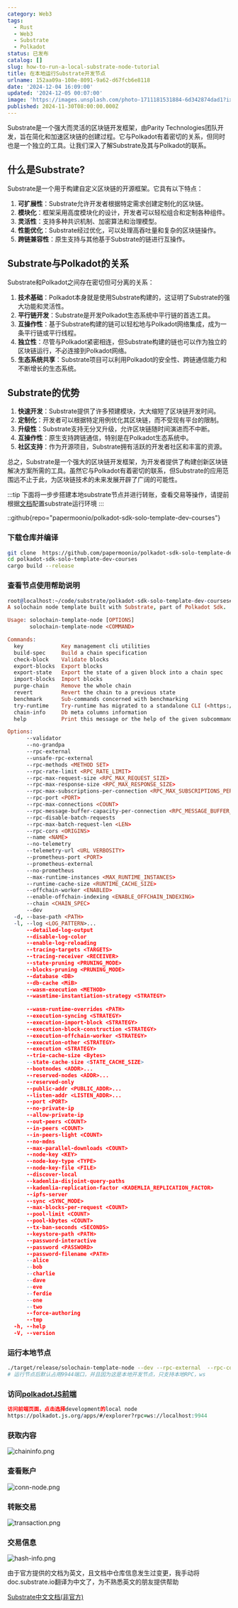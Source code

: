 ```yaml
---
category: Web3
tags:
  - Rust
  - Web3
  - Substrate
  - Polkadot
status: 已发布
catalog: []
slug: how-to-run-a-local-substrate-node-tutorial
title: 在本地运行Substrate开发节点
urlname: 152aa09a-108e-8091-9a62-d67fcb6e8118
date: '2024-12-04 16:09:00'
updated: '2024-12-05 00:07:00'
image: 'https://images.unsplash.com/photo-1711181531884-6d342874dad1?ixlib=rb-4.0.3&q=85&fm=jpg&crop=entropy&cs=srgb'
published: 2024-11-30T08:00:00.000Z
---
```


Substrate是一个强大而灵活的区块链开发框架，由Parity Technologies团队开发，旨在简化和加速区块链的创建过程。它与Polkadot有着密切的关系，但同时也是一个独立的工具。让我们深入了解Substrate及其与Polkadot的联系。


## 什么是Substrate?


Substrate是一个用于构建自定义区块链的开源框架。它具有以下特点：

1. **可扩展性**：Substrate允许开发者根据特定需求创建定制化的区块链。
2. **模块化**：框架采用高度模块化的设计，开发者可以轻松组合和定制各种组件。
3. **灵活性**：支持多种共识机制、加密算法和治理模型。
4. **性能优化**：Substrate经过优化，可以处理高吞吐量和复杂的区块链操作。
5. **跨链兼容性**：原生支持与其他基于Substrate的链进行互操作。

## Substrate与Polkadot的关系


Substrate和Polkadot之间存在密切但可分离的关系：

1. **技术基础**：Polkadot本身就是使用Substrate构建的，这证明了Substrate的强大功能和灵活性。
2. **平行链开发**：Substrate是开发Polkadot生态系统中平行链的首选工具。
3. **互操作性**：基于Substrate构建的链可以轻松地与Polkadot网络集成，成为一条平行链或平行线程。
4. **独立性**：尽管与Polkadot紧密相连，但Substrate构建的链也可以作为独立的区块链运行，不必连接到Polkadot网络。
5. **生态系统共享**：Substrate项目可以利用Polkadot的安全性、跨链通信能力和不断增长的生态系统。

## Substrate的优势

1. **快速开发**：Substrate提供了许多预建模块，大大缩短了区块链开发时间。
2. **定制化**：开发者可以根据特定用例优化其区块链，而不受现有平台的限制。
3. **升级性**：Substrate支持无分叉升级，允许区块链随时间演进而不中断。
4. **互操作性**：原生支持跨链通信，特别是在Polkadot生态系统中。
5. **社区支持**：作为开源项目，Substrate拥有活跃的开发者社区和丰富的资源。

总之，Substrate是一个强大的区块链开发框架，为开发者提供了构建创新区块链解决方案所需的工具。虽然它与Polkadot有着密切的联系，但Substrate的应用范围远不止于此，为区块链技术的未来发展开辟了广阔的可能性。


:::tip
下面将一步步搭建本地substrate节点并进行转账，查看交易等操作，请提前根据[文档](https://substrate-docs.pages.dev/en/install/macos/?mode=light)配置substrate运行环境
:::


::github{repo="papermoonio/polkadot-sdk-solo-template-dev-courses"}


### 下载仓库并编译


```bash
git clone  https://github.com/papermoonio/polkadot-sdk-solo-template-dev-courses 
cd polkadot-sdk-solo-template-dev-courses
cargo build --release
```


### 查看节点使用帮助说明


```prolog
root@localhost:~/code/substrate/polkadot-sdk-solo-template-dev-courses# ./target/release/solochain-template-node -h
A solochain node template built with Substrate, part of Polkadot Sdk.

Usage: solochain-template-node [OPTIONS]
       solochain-template-node <COMMAND>

Commands:
  key            Key management cli utilities
  build-spec     Build a chain specification
  check-block    Validate blocks
  export-blocks  Export blocks
  export-state   Export the state of a given block into a chain spec
  import-blocks  Import blocks
  purge-chain    Remove the whole chain
  revert         Revert the chain to a previous state
  benchmark      Sub-commands concerned with benchmarking
  try-runtime    Try-runtime has migrated to a standalone CLI (<https://github.com/paritytech/try-runtime-cli>). The subcommand exists as a stub and deprecation notice. It will be removed entirely some time after January 2024
  chain-info     Db meta columns information
  help           Print this message or the help of the given subcommand(s)

Options:
      --validator                                                                                Enable validator mode
      --no-grandpa                                                                               Disable GRANDPA
      --rpc-external                                                                             Listen to all RPC interfaces (default: local)
      --unsafe-rpc-external                                                                      Listen to all RPC interfaces
      --rpc-methods <METHOD SET>                                                                 RPC methods to expose. [default: auto] [possible values: auto, safe, unsafe]
      --rpc-rate-limit <RPC_RATE_LIMIT>                                                          RPC rate limiting (calls/minute) for each connection
      --rpc-max-request-size <RPC_MAX_REQUEST_SIZE>                                              Set the maximum RPC request payload size for both HTTP and WS in megabytes [default: 15]
      --rpc-max-response-size <RPC_MAX_RESPONSE_SIZE>                                            Set the maximum RPC response payload size for both HTTP and WS in megabytes [default: 15]
      --rpc-max-subscriptions-per-connection <RPC_MAX_SUBSCRIPTIONS_PER_CONNECTION>              Set the maximum concurrent subscriptions per connection [default: 1024]
      --rpc-port <PORT>                                                                          Specify JSON-RPC server TCP port
      --rpc-max-connections <COUNT>                                                              Maximum number of RPC server connections [default: 100]
      --rpc-message-buffer-capacity-per-connection <RPC_MESSAGE_BUFFER_CAPACITY_PER_CONNECTION>  The number of messages the RPC server is allowed to keep in memory [default: 64]
      --rpc-disable-batch-requests                                                               Disable RPC batch requests
      --rpc-max-batch-request-len <LEN>                                                          Limit the max length per RPC batch request
      --rpc-cors <ORIGINS>                                                                       Specify browser *origins* allowed to access the HTTP & WS RPC servers
      --name <NAME>                                                                              The human-readable name for this node
      --no-telemetry                                                                             Disable connecting to the Substrate telemetry server
      --telemetry-url <URL VERBOSITY>                                                            The URL of the telemetry server to connect to
      --prometheus-port <PORT>                                                                   Specify Prometheus exporter TCP Port
      --prometheus-external                                                                      Expose Prometheus exporter on all interfaces
      --no-prometheus                                                                            Do not expose a Prometheus exporter endpoint
      --max-runtime-instances <MAX_RUNTIME_INSTANCES>                                            The size of the instances cache for each runtime [max: 32] [default: 8]
      --runtime-cache-size <RUNTIME_CACHE_SIZE>                                                  Maximum number of different runtimes that can be cached [default: 2]
      --offchain-worker <ENABLED>                                                                Execute offchain workers on every block [default: when-authority] [possible values: always, never, when-authority]
      --enable-offchain-indexing <ENABLE_OFFCHAIN_INDEXING>                                      Enable offchain indexing API [default: false] [possible values: true, false]
      --chain <CHAIN_SPEC>                                                                       Specify the chain specification
      --dev                                                                                      Specify the development chain
  -d, --base-path <PATH>                                                                         Specify custom base path
  -l, --log <LOG_PATTERN>...                                                                     Sets a custom logging filter (syntax: `<target>=<level>`)
      --detailed-log-output                                                                      Enable detailed log output
      --disable-log-color                                                                        Disable log color output
      --enable-log-reloading                                                                     Enable feature to dynamically update and reload the log filter
      --tracing-targets <TARGETS>                                                                Sets a custom profiling filter
      --tracing-receiver <RECEIVER>                                                              Receiver to process tracing messages [default: log] [possible values: log]
      --state-pruning <PRUNING_MODE>                                                             Specify the state pruning mode
      --blocks-pruning <PRUNING_MODE>                                                            Specify the blocks pruning mode [default: archive-canonical]
      --database <DB>                                                                            Select database backend to use [possible values: rocksdb, paritydb, auto, paritydb-experimental]
      --db-cache <MiB>                                                                           Limit the memory the database cache can use
      --wasm-execution <METHOD>                                                                  Method for executing Wasm runtime code [default: compiled] [possible values: interpreted-i-know-what-i-do, compiled]
      --wasmtime-instantiation-strategy <STRATEGY>                                               The WASM instantiation method to use [default: pooling-copy-on-write] [possible values: pooling-copy-on-write, recreate-instance-copy-on-write, pooling,
                                                                                                 recreate-instance]
      --wasm-runtime-overrides <PATH>                                                            Specify the path where local WASM runtimes are stored
      --execution-syncing <STRATEGY>                                                             Runtime execution strategy for importing blocks during initial sync [possible values: native, wasm, both, native-else-wasm]
      --execution-import-block <STRATEGY>                                                        Runtime execution strategy for general block import (including locally authored blocks) [possible values: native, wasm, both, native-else-wasm]
      --execution-block-construction <STRATEGY>                                                  Runtime execution strategy for constructing blocks [possible values: native, wasm, both, native-else-wasm]
      --execution-offchain-worker <STRATEGY>                                                     Runtime execution strategy for offchain workers [possible values: native, wasm, both, native-else-wasm]
      --execution-other <STRATEGY>                                                               Runtime execution strategy when not syncing, importing or constructing blocks [possible values: native, wasm, both, native-else-wasm]
      --execution <STRATEGY>                                                                     The execution strategy that should be used by all execution contexts [possible values: native, wasm, both, native-else-wasm]
      --trie-cache-size <Bytes>                                                                  Specify the state cache size [default: 67108864]
      --state-cache-size <STATE_CACHE_SIZE>                                                      DEPRECATED: switch to `--trie-cache-size`
      --bootnodes <ADDR>...                                                                      Specify a list of bootnodes
      --reserved-nodes <ADDR>...                                                                 Specify a list of reserved node addresses
      --reserved-only                                                                            Whether to only synchronize the chain with reserved nodes
      --public-addr <PUBLIC_ADDR>...                                                             Public address that other nodes will use to connect to this node
      --listen-addr <LISTEN_ADDR>...                                                             Listen on this multiaddress
      --port <PORT>                                                                              Specify p2p protocol TCP port
      --no-private-ip                                                                            Always forbid connecting to private IPv4/IPv6 addresses
      --allow-private-ip                                                                         Always accept connecting to private IPv4/IPv6 addresses
      --out-peers <COUNT>                                                                        Number of outgoing connections we're trying to maintain [default: 8]
      --in-peers <COUNT>                                                                         Maximum number of inbound full nodes peers [default: 32]
      --in-peers-light <COUNT>                                                                   Maximum number of inbound light nodes peers [default: 100]
      --no-mdns                                                                                  Disable mDNS discovery (default: true)
      --max-parallel-downloads <COUNT>                                                           Maximum number of peers from which to ask for the same blocks in parallel [default: 5]
      --node-key <KEY>                                                                           Secret key to use for p2p networking
      --node-key-type <TYPE>                                                                     Crypto primitive to use for p2p networking [default: ed25519] [possible values: ed25519]
      --node-key-file <FILE>                                                                     File from which to read the node's secret key to use for p2p networking
      --discover-local                                                                           Enable peer discovery on local networks
      --kademlia-disjoint-query-paths                                                            Require iterative Kademlia DHT queries to use disjoint paths
      --kademlia-replication-factor <KADEMLIA_REPLICATION_FACTOR>                                Kademlia replication factor [default: 20]
      --ipfs-server                                                                              Join the IPFS network and serve transactions over bitswap protocol
      --sync <SYNC_MODE>                                                                         Blockchain syncing mode. [default: full] [possible values: full, fast, fast-unsafe, warp]
      --max-blocks-per-request <COUNT>                                                           Maximum number of blocks per request [default: 64]
      --pool-limit <COUNT>                                                                       Maximum number of transactions in the transaction pool [default: 8192]
      --pool-kbytes <COUNT>                                                                      Maximum number of kilobytes of all transactions stored in the pool [default: 20480]
      --tx-ban-seconds <SECONDS>                                                                 How long a transaction is banned for
      --keystore-path <PATH>                                                                     Specify custom keystore path
      --password-interactive                                                                     Use interactive shell for entering the password used by the keystore
      --password <PASSWORD>                                                                      Password used by the keystore
      --password-filename <PATH>                                                                 File that contains the password used by the keystore
      --alice                                                                                    Shortcut for `--name Alice --validator`
      --bob                                                                                      Shortcut for `--name Bob --validator`
      --charlie                                                                                  Shortcut for `--name Charlie --validator`
      --dave                                                                                     Shortcut for `--name Dave --validator`
      --eve                                                                                      Shortcut for `--name Eve --validator`
      --ferdie                                                                                   Shortcut for `--name Ferdie --validator`
      --one                                                                                      Shortcut for `--name One --validator`
      --two                                                                                      Shortcut for `--name Two --validator`
      --force-authoring                                                                          Enable authoring even when offline
      --tmp                                                                                      Run a temporary node
  -h, --help                                                                                     Print help (see more with '--help')
  -V, --version                                                                                  Print version
```


### 运行本地节点


```bash
./target/release/solochain-template-node --dev --rpc-external  --rpc-cors all
# 运行节点后默认占用9944端口，并且因为这是本地开发节点，只支持本地RPC，ws
```


### 访问[polkadotJS前端](https://polkadot.js.org/apps/#/explorer?rpc=ws://localhost:9944)


```prolog
访问前端页面，点击选择development的local node
https://polkadot.js.org/apps/#/explorer?rpc=ws://localhost:9944
```


### 获取内容


![chaininfo.png](https://prod-files-secure.s3.us-west-2.amazonaws.com/5d24fe63-e567-4804-86f9-9fdc62e13082/89be5adf-5619-4306-be75-45b425e3c446/chaininfo.png?X-Amz-Algorithm=AWS4-HMAC-SHA256&X-Amz-Content-Sha256=UNSIGNED-PAYLOAD&X-Amz-Credential=ASIAZI2LB466VVYIO3MG%2F20250128%2Fus-west-2%2Fs3%2Faws4_request&X-Amz-Date=20250128T213158Z&X-Amz-Expires=3600&X-Amz-Security-Token=IQoJb3JpZ2luX2VjEHYaCXVzLXdlc3QtMiJHMEUCIQDiWFV8sB6Cm2aKOtkVQ3pW%2B2pjmi%2FAh2ktARH%2BzOKl1wIgDvDx8HUEG1ac4w6rdAFbCRS2mGiH8vhN8Ay5emeD%2Bo0q%2FwMIfhAAGgw2Mzc0MjMxODM4MDUiDJM1i6LpPpWoe57G0ircAzWk1Fa4MIvkACZddNaY5%2BGU%2B444UDe2%2BacQ40K32ettagQ4aXA%2B%2F1fgEl5o7QxWcRgmmY%2BTTcxh44LDy0e9hS9ehwWHyheLapp%2F6k4nrpomjcxC9vSDIk2MsNdpHfyMmO2hDoGsrMrHf39fzWgTanDt1AR0JvcQn14l0ruagupsyES3SkgWc%2F%2FVq3GDOYEGuVMZubDYCKW3DWk0A1WD9ekN8g9JZTcoWhvKxRTwmwzWJ3GbC9Q6JAzEEZDRHPoYMuCIqvzYcSPQcdxW%2FRB%2BbiqDRGKIV%2FNElvQi13bQ%2FJNhYTOHWYGH2OoE1T5v7A%2FJHjFasnBpeSqVxftozAKKRLTlqG%2BUh9TDrjpt7fREvaVPZq%2BBbY7DF%2BEb9S5hWWR6%2BfBTrNqCCwD8EWDksq2%2F8yRaKmhkH86TvfM%2F59Iku4h30jwK8fXJ3PgQ3EqFibSVlXwQ5s0ZGuGWsO0W6Kxs3EytZ%2BHjIoN7lwpUBmkRsJfdcdR8DqfnIq%2Btnao86WhO3gnyRPlDwZc7vitkICNiBY3eD9UgROA4F6lDnLU9Mawi2pEl5L4XT5yCmfgMLIt5uTLLMGvo%2BX7oc%2Fev9vP2fCGELPO4%2Fp15OKTRu9QbLHqRYjzCunjs2g4VMaObMNOU5bwGOqUBfDTZ5x%2BB4EtJLdw37UutB8a5XHkLCfUcMno2AeDlUy3223d8BQrSUWHLzEN8vFknFAiwM1fQncoKZeeOFGvIl2%2Fv0pf2iSpZ%2BUdNQ5kWNnXH7sHnYvKYaMEjmvTwGNkfCVjOuxOhnRFJwR4Wjsznuqyx3L8NJ6gBEKqL%2BjL68kWv3UARhfE7bH41%2BR5kjdT93FY%2F10HNqp2%2FpV0tn0RekJjYC9dc&X-Amz-Signature=6c9c6706d516f0f2dff6f8fcfbf0b59708ac8bf7be0ec5f9607a8ad6f472e79b&X-Amz-SignedHeaders=host&x-id=GetObject)


### 查看账户


![conn-node.png](https://prod-files-secure.s3.us-west-2.amazonaws.com/5d24fe63-e567-4804-86f9-9fdc62e13082/05964f92-c6d8-42d1-b4a1-b3a852295683/conn-node.png?X-Amz-Algorithm=AWS4-HMAC-SHA256&X-Amz-Content-Sha256=UNSIGNED-PAYLOAD&X-Amz-Credential=ASIAZI2LB466VVYIO3MG%2F20250128%2Fus-west-2%2Fs3%2Faws4_request&X-Amz-Date=20250128T213158Z&X-Amz-Expires=3600&X-Amz-Security-Token=IQoJb3JpZ2luX2VjEHYaCXVzLXdlc3QtMiJHMEUCIQDiWFV8sB6Cm2aKOtkVQ3pW%2B2pjmi%2FAh2ktARH%2BzOKl1wIgDvDx8HUEG1ac4w6rdAFbCRS2mGiH8vhN8Ay5emeD%2Bo0q%2FwMIfhAAGgw2Mzc0MjMxODM4MDUiDJM1i6LpPpWoe57G0ircAzWk1Fa4MIvkACZddNaY5%2BGU%2B444UDe2%2BacQ40K32ettagQ4aXA%2B%2F1fgEl5o7QxWcRgmmY%2BTTcxh44LDy0e9hS9ehwWHyheLapp%2F6k4nrpomjcxC9vSDIk2MsNdpHfyMmO2hDoGsrMrHf39fzWgTanDt1AR0JvcQn14l0ruagupsyES3SkgWc%2F%2FVq3GDOYEGuVMZubDYCKW3DWk0A1WD9ekN8g9JZTcoWhvKxRTwmwzWJ3GbC9Q6JAzEEZDRHPoYMuCIqvzYcSPQcdxW%2FRB%2BbiqDRGKIV%2FNElvQi13bQ%2FJNhYTOHWYGH2OoE1T5v7A%2FJHjFasnBpeSqVxftozAKKRLTlqG%2BUh9TDrjpt7fREvaVPZq%2BBbY7DF%2BEb9S5hWWR6%2BfBTrNqCCwD8EWDksq2%2F8yRaKmhkH86TvfM%2F59Iku4h30jwK8fXJ3PgQ3EqFibSVlXwQ5s0ZGuGWsO0W6Kxs3EytZ%2BHjIoN7lwpUBmkRsJfdcdR8DqfnIq%2Btnao86WhO3gnyRPlDwZc7vitkICNiBY3eD9UgROA4F6lDnLU9Mawi2pEl5L4XT5yCmfgMLIt5uTLLMGvo%2BX7oc%2Fev9vP2fCGELPO4%2Fp15OKTRu9QbLHqRYjzCunjs2g4VMaObMNOU5bwGOqUBfDTZ5x%2BB4EtJLdw37UutB8a5XHkLCfUcMno2AeDlUy3223d8BQrSUWHLzEN8vFknFAiwM1fQncoKZeeOFGvIl2%2Fv0pf2iSpZ%2BUdNQ5kWNnXH7sHnYvKYaMEjmvTwGNkfCVjOuxOhnRFJwR4Wjsznuqyx3L8NJ6gBEKqL%2BjL68kWv3UARhfE7bH41%2BR5kjdT93FY%2F10HNqp2%2FpV0tn0RekJjYC9dc&X-Amz-Signature=25ece8016397d9fc0bf62e22df7c3f750156f3ff16473f11aa06b2dd051cd2fe&X-Amz-SignedHeaders=host&x-id=GetObject)


### 转账交易


![transaction.png](https://prod-files-secure.s3.us-west-2.amazonaws.com/5d24fe63-e567-4804-86f9-9fdc62e13082/65593d3b-9b56-4fbe-a383-1447c903127f/transaction.png?X-Amz-Algorithm=AWS4-HMAC-SHA256&X-Amz-Content-Sha256=UNSIGNED-PAYLOAD&X-Amz-Credential=ASIAZI2LB466VVYIO3MG%2F20250128%2Fus-west-2%2Fs3%2Faws4_request&X-Amz-Date=20250128T213158Z&X-Amz-Expires=3600&X-Amz-Security-Token=IQoJb3JpZ2luX2VjEHYaCXVzLXdlc3QtMiJHMEUCIQDiWFV8sB6Cm2aKOtkVQ3pW%2B2pjmi%2FAh2ktARH%2BzOKl1wIgDvDx8HUEG1ac4w6rdAFbCRS2mGiH8vhN8Ay5emeD%2Bo0q%2FwMIfhAAGgw2Mzc0MjMxODM4MDUiDJM1i6LpPpWoe57G0ircAzWk1Fa4MIvkACZddNaY5%2BGU%2B444UDe2%2BacQ40K32ettagQ4aXA%2B%2F1fgEl5o7QxWcRgmmY%2BTTcxh44LDy0e9hS9ehwWHyheLapp%2F6k4nrpomjcxC9vSDIk2MsNdpHfyMmO2hDoGsrMrHf39fzWgTanDt1AR0JvcQn14l0ruagupsyES3SkgWc%2F%2FVq3GDOYEGuVMZubDYCKW3DWk0A1WD9ekN8g9JZTcoWhvKxRTwmwzWJ3GbC9Q6JAzEEZDRHPoYMuCIqvzYcSPQcdxW%2FRB%2BbiqDRGKIV%2FNElvQi13bQ%2FJNhYTOHWYGH2OoE1T5v7A%2FJHjFasnBpeSqVxftozAKKRLTlqG%2BUh9TDrjpt7fREvaVPZq%2BBbY7DF%2BEb9S5hWWR6%2BfBTrNqCCwD8EWDksq2%2F8yRaKmhkH86TvfM%2F59Iku4h30jwK8fXJ3PgQ3EqFibSVlXwQ5s0ZGuGWsO0W6Kxs3EytZ%2BHjIoN7lwpUBmkRsJfdcdR8DqfnIq%2Btnao86WhO3gnyRPlDwZc7vitkICNiBY3eD9UgROA4F6lDnLU9Mawi2pEl5L4XT5yCmfgMLIt5uTLLMGvo%2BX7oc%2Fev9vP2fCGELPO4%2Fp15OKTRu9QbLHqRYjzCunjs2g4VMaObMNOU5bwGOqUBfDTZ5x%2BB4EtJLdw37UutB8a5XHkLCfUcMno2AeDlUy3223d8BQrSUWHLzEN8vFknFAiwM1fQncoKZeeOFGvIl2%2Fv0pf2iSpZ%2BUdNQ5kWNnXH7sHnYvKYaMEjmvTwGNkfCVjOuxOhnRFJwR4Wjsznuqyx3L8NJ6gBEKqL%2BjL68kWv3UARhfE7bH41%2BR5kjdT93FY%2F10HNqp2%2FpV0tn0RekJjYC9dc&X-Amz-Signature=9b38232bb5ff0933bf9531b55b44e9e2bfc6e82414124b103b8626f00edf7b31&X-Amz-SignedHeaders=host&x-id=GetObject)


### 交易信息


![hash-info.png](https://prod-files-secure.s3.us-west-2.amazonaws.com/5d24fe63-e567-4804-86f9-9fdc62e13082/7b9b0ba8-edf2-4998-9e9d-9cde7a64aa23/hash-info.png?X-Amz-Algorithm=AWS4-HMAC-SHA256&X-Amz-Content-Sha256=UNSIGNED-PAYLOAD&X-Amz-Credential=ASIAZI2LB466VVYIO3MG%2F20250128%2Fus-west-2%2Fs3%2Faws4_request&X-Amz-Date=20250128T213158Z&X-Amz-Expires=3600&X-Amz-Security-Token=IQoJb3JpZ2luX2VjEHYaCXVzLXdlc3QtMiJHMEUCIQDiWFV8sB6Cm2aKOtkVQ3pW%2B2pjmi%2FAh2ktARH%2BzOKl1wIgDvDx8HUEG1ac4w6rdAFbCRS2mGiH8vhN8Ay5emeD%2Bo0q%2FwMIfhAAGgw2Mzc0MjMxODM4MDUiDJM1i6LpPpWoe57G0ircAzWk1Fa4MIvkACZddNaY5%2BGU%2B444UDe2%2BacQ40K32ettagQ4aXA%2B%2F1fgEl5o7QxWcRgmmY%2BTTcxh44LDy0e9hS9ehwWHyheLapp%2F6k4nrpomjcxC9vSDIk2MsNdpHfyMmO2hDoGsrMrHf39fzWgTanDt1AR0JvcQn14l0ruagupsyES3SkgWc%2F%2FVq3GDOYEGuVMZubDYCKW3DWk0A1WD9ekN8g9JZTcoWhvKxRTwmwzWJ3GbC9Q6JAzEEZDRHPoYMuCIqvzYcSPQcdxW%2FRB%2BbiqDRGKIV%2FNElvQi13bQ%2FJNhYTOHWYGH2OoE1T5v7A%2FJHjFasnBpeSqVxftozAKKRLTlqG%2BUh9TDrjpt7fREvaVPZq%2BBbY7DF%2BEb9S5hWWR6%2BfBTrNqCCwD8EWDksq2%2F8yRaKmhkH86TvfM%2F59Iku4h30jwK8fXJ3PgQ3EqFibSVlXwQ5s0ZGuGWsO0W6Kxs3EytZ%2BHjIoN7lwpUBmkRsJfdcdR8DqfnIq%2Btnao86WhO3gnyRPlDwZc7vitkICNiBY3eD9UgROA4F6lDnLU9Mawi2pEl5L4XT5yCmfgMLIt5uTLLMGvo%2BX7oc%2Fev9vP2fCGELPO4%2Fp15OKTRu9QbLHqRYjzCunjs2g4VMaObMNOU5bwGOqUBfDTZ5x%2BB4EtJLdw37UutB8a5XHkLCfUcMno2AeDlUy3223d8BQrSUWHLzEN8vFknFAiwM1fQncoKZeeOFGvIl2%2Fv0pf2iSpZ%2BUdNQ5kWNnXH7sHnYvKYaMEjmvTwGNkfCVjOuxOhnRFJwR4Wjsznuqyx3L8NJ6gBEKqL%2BjL68kWv3UARhfE7bH41%2BR5kjdT93FY%2F10HNqp2%2FpV0tn0RekJjYC9dc&X-Amz-Signature=5942cfb6d526a79fbd6132be3af518b66b17cb0f83d981459ceecf874100e016&X-Amz-SignedHeaders=host&x-id=GetObject)


由于官方提供的文档为英文，且文档中仓库信息发生过变更，我手动将doc.substrate.io翻译为中文了，为不熟悉英文的朋友提供帮助


[ Substrate中文文档(非官方)](https://substrate-docs.pages.dev/en/tutorials/build-a-blockchain/?mode=light)

